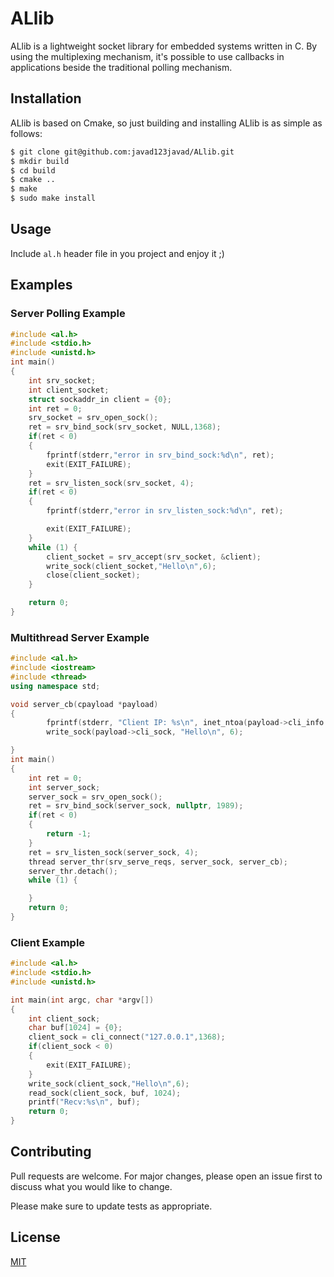 # ALlib

ALlib is a lightweight socket library for embedded systems written in C. By using the multiplexing mechanism, it's possible to use callbacks in applications beside the traditional polling mechanism.
## Installation

ALlib is based on Cmake, so just building and installing ALlib is as simple as follows:
```bash
$ git clone git@github.com:javad123javad/ALlib.git
$ mkdir build
$ cd build
$ cmake ..
$ make
$ sudo make install
```
## Usage
Include `al.h` header file in you project and enjoy it ;)
## Examples
### Server Polling Example
```c
#include <al.h>
#include <stdio.h>
#include <unistd.h>
int main()
{
    int srv_socket;
    int client_socket;
    struct sockaddr_in client = {0};
    int ret = 0;
    srv_socket = srv_open_sock();
    ret = srv_bind_sock(srv_socket, NULL,1368);
    if(ret < 0)
    {
        fprintf(stderr,"error in srv_bind_sock:%d\n", ret);
        exit(EXIT_FAILURE);
    }
    ret = srv_listen_sock(srv_socket, 4);
    if(ret < 0)
    {
        fprintf(stderr,"error in srv_listen_sock:%d\n", ret);

        exit(EXIT_FAILURE);
    }
    while (1) {
        client_socket = srv_accept(srv_socket, &client);
        write_sock(client_socket,"Hello\n",6);
        close(client_socket);
    }

    return 0;
} 
```
### Multithread Server Example
```c++
#include <al.h>
#include <iostream>
#include <thread>
using namespace std;

void server_cb(cpayload *payload)
{
        fprintf(stderr, "Client IP: %s\n", inet_ntoa(payload->cli_info.sin_addr));
        write_sock(payload->cli_sock, "Hello\n", 6);

}
int main()
{
    int ret = 0;
    int server_sock;
    server_sock = srv_open_sock();
    ret = srv_bind_sock(server_sock, nullptr, 1989);
    if(ret < 0)
    {
        return -1;
    }
    ret = srv_listen_sock(server_sock, 4);
    thread server_thr(srv_serve_reqs, server_sock, server_cb);
    server_thr.detach();
    while (1) {

    }
    return 0;
}
```
### Client Example
```c
#include <al.h>
#include <stdio.h>
#include <unistd.h>

int main(int argc, char *argv[])
{
    int client_sock;
    char buf[1024] = {0};
    client_sock = cli_connect("127.0.0.1",1368);
    if(client_sock < 0)
    {
        exit(EXIT_FAILURE);
    }
    write_sock(client_sock,"Hello\n",6);
    read_sock(client_sock, buf, 1024);
    printf("Recv:%s\n", buf);
    return 0;
}
```


## Contributing
Pull requests are welcome. For major changes, please open an issue first to discuss what you would like to change.

Please make sure to update tests as appropriate.

## License
[MIT](https://choosealicense.com/licenses/mit/)